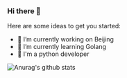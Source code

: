 ### Hi there 👋

<!--
**lpdswing/lpdswing** is a ✨ _special_ ✨ repository because its `README.md` (this file) appears on your GitHub profile.

Here are some ideas to get you started:

- 🔭 I’m currently working on ...
- 🌱 I’m currently learning ...
- 👯 I’m looking to collaborate on ...
- 🤔 I’m looking for help with ...
- 💬 Ask me about ...
- 📫 How to reach me: ...
- 😄 Pronouns: ...
- ⚡ Fun fact: ...
-->
Here are some ideas to get you started:

- 🔭 I’m currently working on Beijing
- 🌱 I’m currently learning Golang
- 💬 I'm a python developer

![Anurag's github stats](https://github-readme-stats.vercel.app/api?username=lpdswing&show_icons=true&theme=radical)
